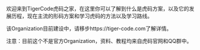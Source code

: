 欢迎来到TigerCode虎码之家，在这里你可以了解到什么是虎码方案，以及它的发展历程，现在主流的形码方案和学习虎码的方法以及学习路线。

该Organization目前建设中，请移步https://tiger-code.com了解详情。

注意：目前这个不是官方Organization，资料、教程均来自虎码官网和QQ群中。

